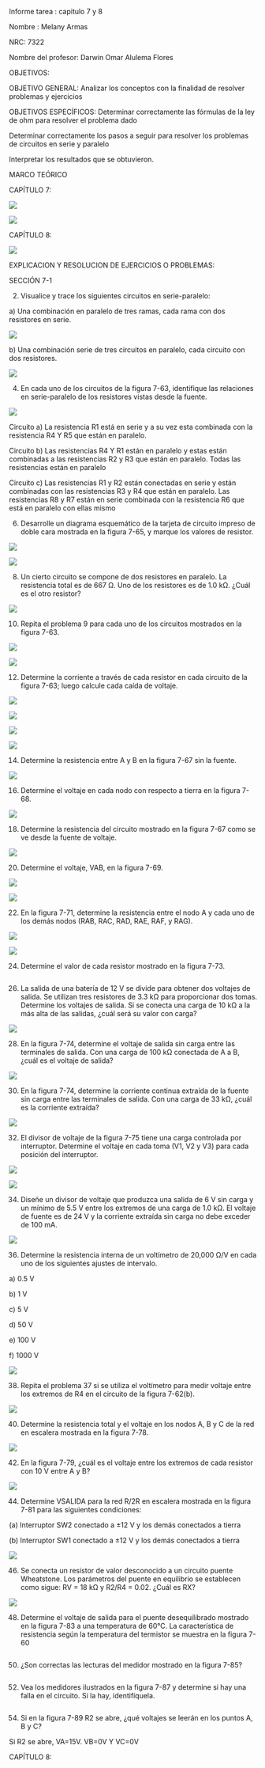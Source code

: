 Informe tarea : capitulo 7 y 8

Nombre : Melany Armas

NRC: 7322

Nombre del profesor: Darwin Omar Alulema Flores

OBJETIVOS:

OBJETIVO GENERAL: Analizar los conceptos con la finalidad de resolver problemas y ejercicios

OBJETIVOS ESPECÍFICOS: Determinar correctamente las fórmulas de la ley de ohm para resolver el problema dado

Determinar correctamente los pasos a seguir para resolver los problemas de circuitos en serie y paralelo

Interpretar los resultados que se obtuvieron.

MARCO TEÓRICO

CAPÍTULO 7:

![](https://github.com/MelanyArmas/Tarea-4/blob/main/AN%C3%81LISIS%20DE%20CIRCUITOS%20RESISTIVOS%20EN%20SERIE-PARALELO.png)

![](https://github.com/MelanyArmas/Tarea-4/blob/main/Corriente%20de%20carga%20y%20corriente%20remanente.png)

CAPÍTULO 8:

![](https://github.com/MelanyArmas/Tarea-4/blob/main/Carga%20de%20la%20fuente%20de%20voltaje.png)

EXPLICACION Y RESOLUCION DE EJERCICIOS O PROBLEMAS:

SECCIÓN 7-1

2. Visualice y trace los siguientes circuitos en serie-paralelo:

a) Una combinación en paralelo de tres ramas, cada rama con dos resistores en serie.

![](https://github.com/MelanyArmas/Tarea-4/blob/main/EJ%202.jpg)

b) Una combinación serie de tres circuitos en paralelo, cada circuito con dos resistores.

![](https://github.com/MelanyArmas/Tarea-4/blob/main/EJ%202%20b.jpg)

4. En cada uno de los circuitos de la figura 7-63, identifique las relaciones en serie-paralelo de los resistores vistas desde la fuente.

![](https://github.com/MelanyArmas/Tarea-4/blob/main/EJ%204.jpg)

Circuito a) La resistencia R1 está en serie y a su vez esta combinada con la resistencia R4 Y R5 que están en paralelo.

Circuito b) Las resistencias R4 Y R1 están en paralelo y estas están combinadas a las resistencias R2 y R3 que están en paralelo. Todas las resistencias están en paralelo

Circuito c) Las resistencias R1 y R2 están conectadas en serie y están combinadas con las resistencias R3 y R4 que están en paralelo. Las resistencias R8 y R7 están en serie combinada con la resistencia R6 que está en paralelo con ellas mismo

6. Desarrolle un diagrama esquemático de la tarjeta de circuito impreso de doble cara mostrada en la figura 7-65, y marque los valores de resistor.

![](https://github.com/MelanyArmas/Tarea-4/blob/main/EJ%206.jpg)

![](https://github.com/MelanyArmas/Tarea-4/blob/main/EJ%206%20b.jpg)

8. Un cierto circuito se compone de dos resistores en paralelo. La resistencia total es de 667 Ω. Uno de los resistores es de 1.0 kΩ. ¿Cuál es el otro resistor?

![](https://github.com/MelanyArmas/Tarea-4/blob/main/EJ%208.jpg)

10. Repita el problema 9 para cada uno de los circuitos mostrados en la figura 7-63.

![](https://github.com/MelanyArmas/Tarea-4/blob/main/EJ%2010%20a.jpg)

![](https://github.com/MelanyArmas/Tarea-4/blob/main/EJ%2010%20b.jpg)

12. Determine la corriente a través de cada resistor en cada circuito de la figura 7-63; luego calcule cada caída de voltaje.

![](https://github.com/MelanyArmas/Tarea-4/blob/main/EJ%2012%20a.jpg)

![](https://github.com/MelanyArmas/Tarea-4/blob/main/EJ%2012%20b.jpg)

![](https://github.com/MelanyArmas/Tarea-4/blob/main/EJ%2012%20c.jpg)

![](https://github.com/MelanyArmas/Tarea-4/blob/main/EJ%2012%20d.jpg)

14. Determine la resistencia entre A y B en la figura 7-67 sin la fuente.

![](https://github.com/MelanyArmas/Tarea-4/blob/main/EJ%2014.jpg)

16. Determine el voltaje en cada nodo con respecto a tierra en la figura 7-68.

![](https://github.com/MelanyArmas/Tarea-4/blob/main/EJ%2016.jpg)

18. Determine la resistencia del circuito mostrado en la figura 7-67 como se ve desde la fuente de voltaje.

![](https://github.com/MelanyArmas/Tarea-4/blob/main/EJ%2018.jpg)

20. Determine el voltaje, VAB, en la figura 7-69.

![](https://github.com/MelanyArmas/Tarea-4/blob/main/EJ%2020%20a.jpg)

![](https://github.com/MelanyArmas/Tarea-4/blob/main/EJ%2020%20b.jpg)

22. En la figura 7-71, determine la resistencia entre el nodo A y cada uno de los demás nodos (RAB, RAC, RAD, RAE, RAF, y RAG).

![](https://github.com/MelanyArmas/Tarea-4/blob/main/EJ%2022%20a.jpg)

![](https://github.com/MelanyArmas/Tarea-4/blob/main/EJ%2022%20b.jpg)

24. Determine el valor de cada resistor mostrado en la figura 7-73.

![]()

26. La salida de una batería de 12 V se divide para obtener dos voltajes de salida. Se utilizan tres resistores de 3.3 kΩ para proporcionar dos tomas. Determine los voltajes de salida. Si se conecta una carga de 10 kΩ a la más alta de las salidas, ¿cuál será su valor con carga?

![](https://github.com/MelanyArmas/Tarea-4/blob/main/EJ%2026.jpg)

28. En la figura 7-74, determine el voltaje de salida sin carga entre las terminales de salida. Con una carga de 100 kΩ conectada de A a B, ¿cuál es el voltaje de salida?

![](https://github.com/MelanyArmas/Tarea-4/blob/main/EJ%2028.jpg)

30. En la figura 7-74, determine la corriente continua extraída de la fuente sin carga entre las terminales de salida. Con una carga de 33 kΩ, ¿cuál es la corriente extraída?

![](https://github.com/MelanyArmas/Tarea-4/blob/main/EJ%2030.jpg)

32. El divisor de voltaje de la figura 7-75 tiene una carga controlada por interruptor. Determine el voltaje en cada toma (V1, V2 y V3) para cada posición del interruptor.

![](https://github.com/MelanyArmas/Tarea-4/blob/main/EJ%2032%20a.jpg)

![](https://github.com/MelanyArmas/Tarea-4/blob/main/EJ%2032%20b.jpg)

34. Diseñe un divisor de voltaje que produzca una salida de 6 V sin carga y un mínimo de 5.5 V entre los extremos de una carga de 1.0 kΩ. El voltaje de fuente es de 24 V y la corriente extraída sin carga no debe exceder de 100 mA.

![](https://github.com/MelanyArmas/Tarea-4/blob/main/EJ%2034.jpg)

36. Determine la resistencia interna de un voltímetro de 20,000 Ω/V en cada uno de los siguientes ajustes de intervalo.

a) 0.5 V 

b) 1 V 

c) 5 V 

d) 50 V 

e) 100 V 

f) 1000 V

![](https://github.com/MelanyArmas/Tarea-4/blob/main/EJ%2036.jpg)

38. Repita el problema 37 si se utiliza el voltímetro para medir voltaje entre los extremos de R4 en el circuito de la figura 7-62(b).

![](https://github.com/MelanyArmas/Tarea-4/blob/main/EJ%2038.jpg)

40. Determine la resistencia total y el voltaje en los nodos A, B y C de la red en escalera mostrada en la figura 7-78. 

![](https://github.com/MelanyArmas/Tarea-4/blob/main/EJ%2040.jpg)

42. En la figura 7-79, ¿cuál es el voltaje entre los extremos de cada resistor con 10 V entre A y B?

![](https://github.com/MelanyArmas/Tarea-4/blob/main/EJ%2042.jpg)

44. Determine VSALIDA para la red R/2R en escalera mostrada en la figura 7-81 para las siguientes condiciones:

(a) Interruptor SW2 conectado a ±12 V y los demás conectados a tierra

(b) Interruptor SW1 conectado a ±12 V y los demás conectados a tierra

![](https://github.com/MelanyArmas/Tarea-4/blob/main/EJ%2044.jpg)

46. Se conecta un resistor de valor desconocido a un circuito puente Wheatstone. Los parámetros del puente en equilibrio se establecen como sigue: RV = 18 kΩ y R2/R4 = 0.02. ¿Cuál es RX?

![](https://github.com/MelanyArmas/Tarea-4/blob/main/EJ%2046.jpg)

48. Determine el voltaje de salida para el puente desequilibrado mostrado en la figura 7-83 a una temperatura de 60℃. La característica de resistencia según la temperatura del termistor se muestra en la figura 7-60

![]()

50. ¿Son correctas las lecturas del medidor mostrado en la figura 7-85?

![]()

52. Vea los medidores ilustrados en la figura 7-87 y determine si hay una falla en el circuito. Si la hay, identifíquela.

![]()

54. Si en la figura 7-89 R2 se abre, ¿qué voltajes se leerán en los puntos A, B y C?

Si R2 se abre, VA=15V. VB=0V Y VC=0V

CAPÍTULO 8:
